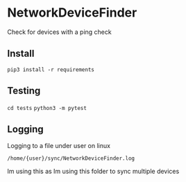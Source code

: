 # NetworkDeviceFinder

Check for devices with a ping check

## Install

`pip3 install -r requirements`


## Testing

`cd tests`
`python3 -m pytest`

## Logging

Logging to a file under user on linux

`/home/{user}/sync/NetworkDeviceFinder.log`

Im using this as Im using this folder to sync multiple devices
